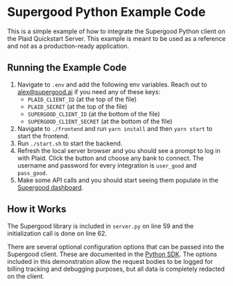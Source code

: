 # Supergood Python Example Code

This is a simple example of how to integrate the Supergood Python client on the Plaid Quickstart Server. This example is meant to be used as a reference and not as a production-ready application.

## Running the Example Code

1. Navigate to `.env` and add the following env variables. Reach out to alex@supergood.ai if you need any of these keys:
   - `PLAID_CLIENT_ID` (at the top of the file)
   - `PLAID_SECRET` (at the top of the file)
   - `SUPERGOOD_CLIENT_ID` (at the bottom of the file)
   - `SUPERGOOD_CLIENT_SECRET` (at the bottom of the file)
2. Navigate to `./frontend` and run `yarn install` and then `yarn start` to start the frontend.
3. Run `./start.sh` to start the backend.
4. Refresh the local server browser and you should see a prompt to log in with Plaid. Click the button and choose any bank to connect. The username and password for every integration is `user_good` and `pass_good`.
5. Make some API calls and you should start seeing them populate in the [Supergood dashboard](https://dashboard.supergood.ai/).

## How it Works

The Supergood library is included in `server.py` on line 59 and the initialization call is done on line 62.

There are several optional configuration options that can be passed into the Supergood client. These are documented in the [Python SDK](https://docs.supergood.ai/integrate-with-clients/python). The options included in this demonstration allow the request bodies to be logged for billing tracking and debugging purposes, but all data is completely redacted on the client.

